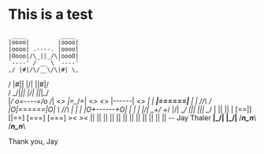 # This is a test
     ____          ____
    |oooo|        |oooo|
    |oooo| .----. |oooo|
    |Oooo|/\_||_/\|oooO|
    `----' / __ \ `----'
    ,/ |#|/\/__\/\|#| \,
   /  \|#|| |/\| ||#|/  \
  / \_/|_|| |/\| ||_|\_/ \
 |_\/    o\=----=/o    \/_|
 <_>      |=\__/=|      <_>
 <_>      |------|      <_>
 | |   ___|======|___   | |
//\\  / |O|======|O| \  //\\
|  |  | |O+------+O| |  |  |
|\/|  \_+/        \+_/  |\/|
\__/  _|||        |||_  \__/
      | ||        || |
     [==|]        [|==]
     [===]        [===]
      >_<          >_<
     || ||        || ||
     || ||        || ||
     || ||        || ||    -- Jay Thaler 
   __|\_/|__    __|\_/|__
  /___n_n___\  /___n_n___\
  
  Thank you, Jay
